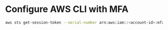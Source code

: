 # Configure AWS CLI with MFA

```bash
aws sts get-session-token --serial-number arn:aws:iam::<account-id>:mfa/<user-name> --token-code <token-from-device>
```

